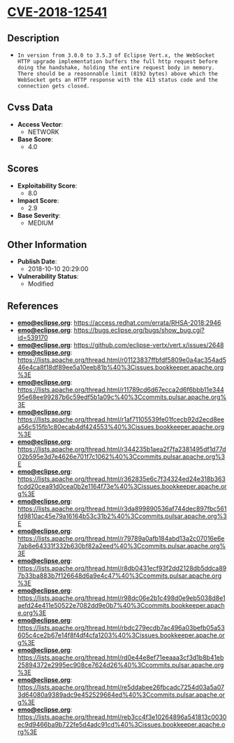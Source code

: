 
# [CVE-2018-12541](https://cve.mitre.org/cgi-bin/cvename.cgi?name=CVE-2018-12541)

## Description

- `In version from 3.0.0 to 3.5.3 of Eclipse Vert.x, the WebSocket HTTP upgrade implementation buffers the full http request before doing the handshake, holding the entire request body in memory. There should be a reasonnable limit (8192 bytes) above which the WebSocket gets an HTTP response with the 413 status code and the connection gets closed.`

## Cvss Data

- **Access Vector**:
  - NETWORK
- **Base Score**:
  - 4.0

## Scores

- **Exploitability Score**:
  - 8.0
- **Impact Score**:
  - 2.9
- **Base Severity**:
  - MEDIUM

## Other Information

- **Publish Date**:
  - 2018-10-10 20:29:00
- **Vulnerability Status**:
  - Modified

## References

- **emo@eclipse.org**: https://access.redhat.com/errata/RHSA-2018:2946
- **emo@eclipse.org**: https://bugs.eclipse.org/bugs/show_bug.cgi?id=539170
- **emo@eclipse.org**: https://github.com/eclipse-vertx/vert.x/issues/2648
- **emo@eclipse.org**: https://lists.apache.org/thread.html/r01123837ffbfdf5809e0a4ac354ad546e4ca8f18df89ee5a10eeb81b%40%3Cissues.bookkeeper.apache.org%3E
- **emo@eclipse.org**: https://lists.apache.org/thread.html/r11789cd6d67ecca2d6f6bbb11e34495e68ee99287b6c59edf5b1a09c%40%3Ccommits.pulsar.apache.org%3E
- **emo@eclipse.org**: https://lists.apache.org/thread.html/r1af71105539fe01fcecb92d2ecd8eea56c515fb1c80ecab4df424553%40%3Cissues.bookkeeper.apache.org%3E
- **emo@eclipse.org**: https://lists.apache.org/thread.html/r344235b1aea2f7fa2381495df1d77d02b595e3d7e4626e701f7c1062%40%3Ccommits.pulsar.apache.org%3E
- **emo@eclipse.org**: https://lists.apache.org/thread.html/r362835e6c7f34324ed24e318b363fcdd20cea91d0cea0b2e1164f73e%40%3Cissues.bookkeeper.apache.org%3E
- **emo@eclipse.org**: https://lists.apache.org/thread.html/r3da899890536af744dec897fbc561fd9810ac45e79a16164b53c31b2%40%3Ccommits.pulsar.apache.org%3E
- **emo@eclipse.org**: https://lists.apache.org/thread.html/r79789a0afb184abd13a2c07016e6e7ab8e64331f332b630bf82a2eed%40%3Ccommits.pulsar.apache.org%3E
- **emo@eclipse.org**: https://lists.apache.org/thread.html/r8db0431ecf93f2dd2128db5ddca897b33ba883b7f126648d6a9e4c47%40%3Ccommits.pulsar.apache.org%3E
- **emo@eclipse.org**: https://lists.apache.org/thread.html/r98dc06e2b1c498d0e9eb5038d8e1aefd24e411e50522e7082dd9e0b7%40%3Ccommits.bookkeeper.apache.org%3E
- **emo@eclipse.org**: https://lists.apache.org/thread.html/rbdc279ecdb7ac496a03befb05a53605c4ce2b67e14f8f4df4cfa1203%40%3Cissues.bookkeeper.apache.org%3E
- **emo@eclipse.org**: https://lists.apache.org/thread.html/rd0e44e8ef71eeaaa3cf3d1b8b41eb25894372e2995ec908ce7624d26%40%3Ccommits.pulsar.apache.org%3E
- **emo@eclipse.org**: https://lists.apache.org/thread.html/re5ddabee26fbcadc7254d03a5a073d64080a9389adc9e452529664ed%40%3Ccommits.pulsar.apache.org%3E
- **emo@eclipse.org**: https://lists.apache.org/thread.html/reb3cc4f3e10264896a541813c0030ec9d9466ba9b722fe5d4adc91cd%40%3Cissues.bookkeeper.apache.org%3E
